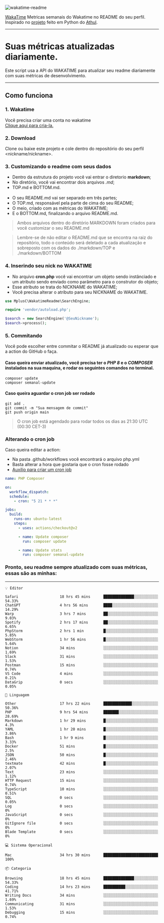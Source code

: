 ![wakatime-readme](https://socialify.git.ci/bymatheus/wakatime-readme/image?description=1&descriptionEditable=M%C3%A9tricas%20semanais%20do%20Wakatime%20no%20seu%20README%20de%20perfil.&font=KoHo&forks=1&language=1&owner=1&pattern=Signal&stargazers=1&theme=Dark)

[WakaTime](https://wakatime.com) Metricas semanais do Wakatime no README do seu perfil. <br>
Inspirado no [projeto](https://github.com/athul/waka-readme) feito em Python do [Athul](https://github.com/athul).
___

# Suas métricas atualizadas diariamente.
Este script usa a API do WAKATIME para atualizar seu readme diariamente com suas métricas de desenvolvimento.

___

## Como funciona

### 1. Wakatime
Você precisa criar uma conta no wakatime <br>
[Clique aqui para cria-la.](https://wakatime.com) 

### 2. Download
Clone ou baixe este projeto e cole dentro do repositório do seu perfil <nickname/nickname>.

### 3. Customizando o readme com seus dados
- Dentro da estrutura do projeto você vai entrar o diretorio **markdown**;  
- No diretório, você vai encontrar dois arquivos *.md*;
- TOP.md e BOTTOM.md.
<br><br>
- O seu README.md vai ser separado em três partes; 
- O TOP.md, responsável pela parte de cima do seu README;
- O meio, criado com as métricas do WAKATIME;
- E o BOTTOM.md, finalizando o arquivo README.md.<br>

> Ambos arquivos dentro do diretório MARKDOWN foram criados para você customizar o seu README.md

> Lembre-se de não editar o README.md que se encontra na raiz do repositório, todo o conteúdo será deletado a cada atualização e sobreposto com os dados do ./markdown/TOP e ./markdown/BOTTOM

### 4. Inserindo seu nick no WAKATIME
- No arquivo **cron.php** você vai encontrar um objeto sendo instânciado e um atributo sendo enviado como parâmetro para o construtor do objeto;
- Esse atributo se trata do NICKNAME do WAKATIME;
- Você precisa alterar o atributo para seu NICKNAME do WAKATIME.

```php
use MplusC\WakatimeReadme\SearchEngine;

require 'vendor/autoload.php';

$search = new SearchEngine('@SeuNickname');
$search->process();
```

### 5. Commitando
Você pode escolher entre commitar o README já atualizado ou esperar que a action do GitHub o faça. <br>

#### Caso queira enviar atualizado, você precisa ter o *PHP 8* e o *COMPOSER* instalados na sua maquina, e rodar os seguintes comandos no terminal.
```composer
composer update
composer semanal-update 
```

#### Caso queira aguardar o cron job ser rodado 
```git 
git add .
git commit -m "Sua mensagem de commit"
git push origin main
```

>O cron job está agendado para rodar todos os dias as 21:30 UTC (00:30 CET-3) 

### Alterando o cron job
Caso queira editar a action:

- Na pasta .github/workflows você encontrará o arquivo php.yml
- Basta alterar a hora que gostaria que o cron fosse rodado
- [Auxilio para criar um cron job](https://crontab.guru)

```yml
name: PHP Composer

on:
  workflow_dispatch:
  schedule:
    - cron: "5 21 * * *"

jobs:
  build:
    runs-on: ubuntu-latest
    steps:
      - uses: actions/checkout@v2

      - name: Update composer
        run: composer update

      - name: Update stats
        run: composer semanal-update
```

### Pronto, seu readme sempre atualizado com suas métricas, essas são as minhas:

___
```text
💡 Editor

Safari                   18 hrs 45 mins      ██████████████░░░░░░░░░░░     54.33%
ChatGPT                  4 hrs 56 mins       ████░░░░░░░░░░░░░░░░░░░░░     14.29%
Warp                     3 hrs 7 mins        ██░░░░░░░░░░░░░░░░░░░░░░░      9.03%
Spotify                  2 hrs 17 mins       ██░░░░░░░░░░░░░░░░░░░░░░░      6.65%
PhpStorm                 2 hrs 1 min         █░░░░░░░░░░░░░░░░░░░░░░░░      5.85%
WebStorm                 1 hr 56 mins        █░░░░░░░░░░░░░░░░░░░░░░░░      5.64%
Notion                   34 mins             ░░░░░░░░░░░░░░░░░░░░░░░░░      1.69%
Slack                    31 mins             ░░░░░░░░░░░░░░░░░░░░░░░░░      1.53%
Postman                  15 mins             ░░░░░░░░░░░░░░░░░░░░░░░░░      0.74%
VS Code                  4 mins              ░░░░░░░░░░░░░░░░░░░░░░░░░      0.21%
DataGrip                 0 secs              ░░░░░░░░░░░░░░░░░░░░░░░░░      0.05%
```
```text
💬 Linguagem

Other                    17 hrs 22 mins      █████████████░░░░░░░░░░░░     50.36%
PHP                      9 hrs 54 mins       ███████░░░░░░░░░░░░░░░░░░     28.69%
Markdown                 1 hr 29 mins        █░░░░░░░░░░░░░░░░░░░░░░░░       4.3%
YAML                     1 hr 20 mins        █░░░░░░░░░░░░░░░░░░░░░░░░      3.86%
Bash                     1 hr 9 mins         █░░░░░░░░░░░░░░░░░░░░░░░░      3.33%
Docker                   51 mins             █░░░░░░░░░░░░░░░░░░░░░░░░       2.5%
JSON                     50 mins             █░░░░░░░░░░░░░░░░░░░░░░░░      2.46%
textmate                 42 mins             █░░░░░░░░░░░░░░░░░░░░░░░░      2.07%
Text                     23 mins             ░░░░░░░░░░░░░░░░░░░░░░░░░      1.12%
HTTP Request             15 mins             ░░░░░░░░░░░░░░░░░░░░░░░░░      0.74%
TypeScript               10 mins             ░░░░░░░░░░░░░░░░░░░░░░░░░      0.51%
SQL                      0 secs              ░░░░░░░░░░░░░░░░░░░░░░░░░      0.05%
Log                      0 secs              ░░░░░░░░░░░░░░░░░░░░░░░░░         0%
JavaScript               0 secs              ░░░░░░░░░░░░░░░░░░░░░░░░░         0%
GitIgnore file           0 secs              ░░░░░░░░░░░░░░░░░░░░░░░░░         0%
Blade Template           0 secs              ░░░░░░░░░░░░░░░░░░░░░░░░░         0%
```
```text
💻 Sistema Operacional

Mac                      34 hrs 30 mins      █████████████████████████       100%
```
```text
📦 Categoria

Browsing                 18 hrs 45 mins      ██████████████░░░░░░░░░░░     54.33%
Coding                   14 hrs 23 mins      ██████████░░░░░░░░░░░░░░░     41.71%
Writing Docs             34 mins             ░░░░░░░░░░░░░░░░░░░░░░░░░      1.69%
Communicating            31 mins             ░░░░░░░░░░░░░░░░░░░░░░░░░      1.53%
Debugging                15 mins             ░░░░░░░░░░░░░░░░░░░░░░░░░      0.74%
```
